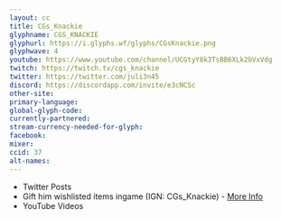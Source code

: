 ```yaml
---
layout: cc
title: CGs_Knackie
glyphname: CGS_KNACKIE
glyphurl: https://i.glyphs.wf/glyphs/CGsKnackie.png
glyphwave: 4
youtube: https://www.youtube.com/channel/UCGtyY8k3TsBB6XLk2bVxVdg
twitch: https://twitch.tv/cgs_knackie
twitter: https://twitter.com/juli3n45
discord: https://discordapp.com/invite/e3cNCSc
other-site: 
primary-language: 
global-glyph-code: 
currently-partnered: 
stream-currency-needed-for-glyph: 
facebook: 
mixer: 
ccid: 37
alt-names: 
---
```

* Twitter Posts
* Gift him wishlisted items ingame (IGN: CGs_Knackie) - [More Info](https://twitter.com/juli3n45/status/876108902357774339)
* YouTube Videos
